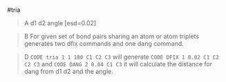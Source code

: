 #tria

>A d1 d2 angle [esd=0.02]

>B For given set of bond pairs sharing an atom or atom triplets generates two dfix commands and one dang command.

>D `CODE tria 1 1 180 C1 C2 C3` will generate `CODE DFIX 1 0.02 C1 C2  C2 C3` and `CODE DANG 2 0.04 C1 C3` it will calculate the distance for dang from d1 d2 and the angle.